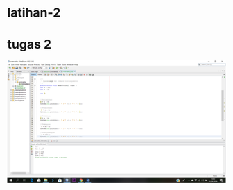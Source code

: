 # latihan-2
# tugas 2
![Alt Teks](https://github.com/Richmondjanusrafiiaryanto/latihan-2/blob/master/Screenshot%20(174).png "Tugas 2")
